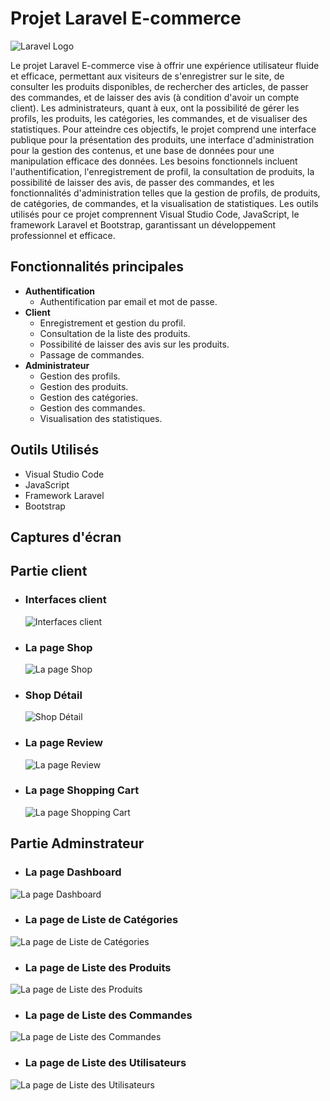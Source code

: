 # Projet Laravel E-commerce

![Laravel Logo](https://raw.githubusercontent.com/laravel/art/master/logo-lockup/5%20SVG/2%20CMYK/1%20Full%20Color/laravel-logolockup-cmyk-red.svg)

Le projet Laravel E-commerce vise à offrir une expérience utilisateur fluide et efficace, permettant aux visiteurs de s'enregistrer sur le site, de consulter les produits disponibles, de rechercher des articles, de passer des commandes, et de laisser des avis (à condition d'avoir un compte client). Les administrateurs, quant à eux, ont la possibilité de gérer les profils, les produits, les catégories, les commandes, et de visualiser des statistiques. Pour atteindre ces objectifs, le projet comprend une interface publique pour la présentation des produits, une interface d'administration pour la gestion des contenus, et une base de données pour une manipulation efficace des données. Les besoins fonctionnels incluent l'authentification, l'enregistrement de profil, la consultation de produits, la possibilité de laisser des avis, de passer des commandes, et les fonctionnalités d'administration telles que la gestion de profils, de produits, de catégories, de commandes, et la visualisation de statistiques. Les outils utilisés pour ce projet comprennent Visual Studio Code, JavaScript, le framework Laravel et Bootstrap, garantissant un développement professionnel et efficace.

## Fonctionnalités principales
- **Authentification**
  - Authentification par email et mot de passe.
- **Client**
  - Enregistrement et gestion du profil.
  - Consultation de la liste des produits.
  - Possibilité de laisser des avis sur les produits.
  - Passage de commandes.
- **Administrateur**
  - Gestion des profils.
  - Gestion des produits.
  - Gestion des catégories.
  - Gestion des commandes.
  - Visualisation des statistiques.

## Outils Utilisés
- Visual Studio Code
- JavaScript
- Framework Laravel
- Bootstrap

## Captures d'écran

## Partie client
- ### Interfaces client
  ![Interfaces client](https://res.cloudinary.com/dkrfmqbj1/image/upload/v1697286997/Project%20Laravel/Client/xkusejtebudbbdqdlxy5.png)
- ### La page Shop
  ![La page Shop](https://res.cloudinary.com/dkrfmqbj1/image/upload/v1697287000/Project%20Laravel/Client/ty5vldldjsp41i7fr3lx.png)
- ### Shop Détail
  ![Shop Détail](https://res.cloudinary.com/dkrfmqbj1/image/upload/v1697287001/Project%20Laravel/Client/pf8pdbfubgm3jkoqfgnr.png)
- ### La page Review
  ![La page Review](https://res.cloudinary.com/dkrfmqbj1/image/upload/v1697287001/Project%20Laravel/Client/oldhp9xc6lwwg5vqypff.png)
- ### La page Shopping Cart
  ![La page Shopping Cart](https://res.cloudinary.com/dkrfmqbj1/image/upload/v1697286996/Project%20Laravel/Client/xjnzscyb7x86ia3fjetk.png)
## Partie Adminstrateur
- ### La page Dashboard
![La page Dashboard](https://res.cloudinary.com/dkrfmqbj1/image/upload/v1697287036/Project%20Laravel/Admin/m5dvmmcehpvg5sto7e1q.png)

- ### La page de Liste de Catégories
![La page de Liste de Catégories](https://res.cloudinary.com/dkrfmqbj1/image/upload/v1697287035/Project%20Laravel/Admin/oqanrg7iir7ggenly237.png)

- ### La page de Liste des Produits
![La page de Liste des Produits](https://res.cloudinary.com/dkrfmqbj1/image/upload/v1697287035/Project%20Laravel/Admin/olam2tfs6ctkgalp2sf3.png)

- ### La page de Liste des Commandes
![La page de Liste des Commandes](https://res.cloudinary.com/dkrfmqbj1/image/upload/v1697287034/Project%20Laravel/Admin/u6czd6bfg0kutvutvi1m.png)

- ### La page de Liste des Utilisateurs
![La page de Liste des Utilisateurs](https://res.cloudinary.com/dkrfmqbj1/image/upload/v1697287033/Project%20Laravel/Admin/xcgvpe4pcvxcxw4ulyor.png)
